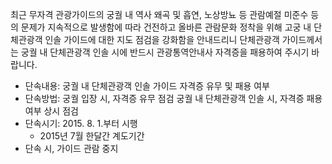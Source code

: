 최근 무자격 관광가이드의 궁궐 내 역사 왜곡 및 흡연, 노상방뇨 등 관람예절 미준수 등의 문제가 지속적으로 발생함에 따라 건전하고 올바른 관람문화 정착을 위해 고궁 내 단체관광객 인솔 가이드에 대한 지도 점검을 강화함을 안내드리니 단체관광객 가이드께서는 궁궐 내 단체관광객 인솔 시에 반드시 관광통역안내사 자격증을 패용하여 주시기 바랍니다. 

- 단속내용: 궁궐 내 단체관광객 인솔 가이드 자격증 유무 및 패용 여부
- 단속방법: 궁궐 입장 시, 자격증 유무 점검
  궁궐 내 단체관광객 인솔 시, 자격증 패용 여부 상시 점검
- 단속시기: 2015. 8. 1.부터 시행
  - 2015년 7월 한달간 계도기간
- 단속 시, 가이드 관람 중지